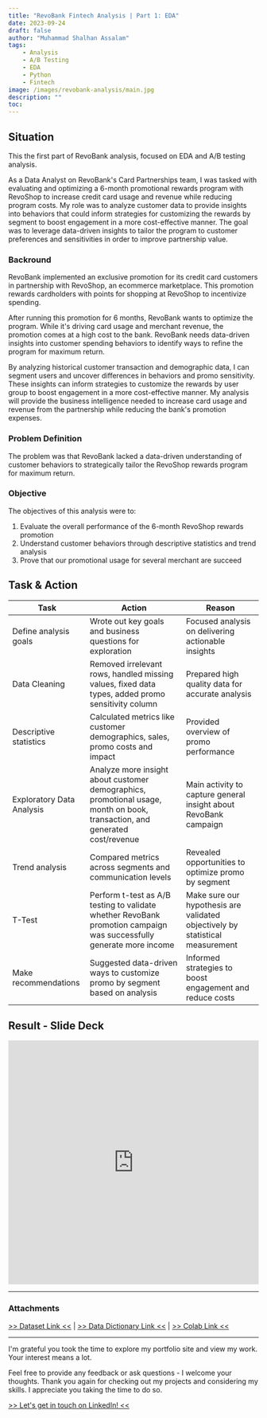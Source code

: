 ```yaml
---
title: "RevoBank Fintech Analysis | Part 1: EDA"
date: 2023-09-24
draft: false
author: "Muhammad Shalhan Assalam"
tags:
    - Analysis
    - A/B Testing
    - EDA
    - Python
    - Fintech
image: /images/revobank-analysis/main.jpg
description: ""
toc:
---
```


## Situation
This the first part of RevoBank analysis, focused on EDA and A/B testing analysis.

As a Data Analyst on RevoBank's Card Partnerships team, I was tasked with evaluating and optimizing a 6-month promotional rewards program with RevoShop to increase credit card usage and revenue while reducing program costs. My role was to analyze customer data to provide insights into behaviors that could inform strategies for customizing the rewards by segment to boost engagement in a more cost-effective manner. The goal was to leverage data-driven insights to tailor the program to customer preferences and sensitivities in order to improve partnership value.

### Backround
RevoBank implemented an exclusive promotion for its credit card customers in partnership with RevoShop, an ecommerce marketplace. This promotion rewards cardholders with points for shopping at RevoShop to incentivize spending.

After running this promotion for 6 months, RevoBank wants to optimize the program. While it's driving card usage and merchant revenue, the promotion comes at a high cost to the bank. RevoBank needs data-driven insights into customer spending behaviors to identify ways to refine the program for maximum return.

By analyzing historical customer transaction and demographic data, I can segment users and uncover differences in behaviors and promo sensitivity. These insights can inform strategies to customize the rewards by user group to boost engagement in a more cost-effective manner. My analysis will provide the business intelligence needed to increase card usage and revenue from the partnership while reducing the bank's promotion expenses.

### Problem Definition
The problem was that RevoBank lacked a data-driven understanding of customer behaviors to strategically tailor the RevoShop rewards program for maximum return.

### Objective
The objectives of this analysis were to:

1. Evaluate the overall performance of the 6-month RevoShop rewards promotion
2. Understand customer behaviors through descriptive statistics and trend analysis
3. Prove that our promotional usage for several merchant are succeed

## Task & Action
| Task | Action | Reason |
|-|-|-|
| Define analysis goals | Wrote out key goals and business questions for exploration | Focused analysis on delivering actionable insights |
| Data Cleaning | Removed irrelevant rows, handled missing values, fixed data types, added promo sensitivity column | Prepared high quality data for accurate analysis |  
| Descriptive statistics | Calculated metrics like customer demographics, sales, promo costs and impact | Provided overview of promo performance |
| Exploratory Data Analysis | Analyze more insight about customer demographics, promotional usage, month on book, transaction, and generated cost/revenue | Main activity to capture general insight about RevoBank campaign |
| Trend analysis | Compared metrics across segments and communication levels | Revealed opportunities to optimize promo by segment |  
| T-Test | Perform t-test as A/B testing to validate whether RevoBank promotion campaign was successfully generate more income | Make sure our hypothesis are validated objectively by statistical measurement |
| Make recommendations | Suggested data-driven ways to customize promo by segment based on analysis | Informed strategies to boost engagement and reduce costs |

## Result - Slide Deck

<iframe src="https://docs.google.com/presentation/d/e/2PACX-1vSw_-ec_cHbrv8EppB0NOwSpZ_O4cA386INqbVgOrE6UQolcTx8ismSzXnztMkC6Tx-wzqyh0R54U-V/embed?start=false&loop=false&delayms=3000" frameborder="0" width="100%" height="490" allowfullscreen="true" mozallowfullscreen="true" webkitallowfullscreen="true"></iframe>

---

### Attachments

<a href="https://drive.google.com/file/d/1bwpWSicFoFt1huv2QBIgdKLxVlLelaqJ/view?usp=drive_link" target="_blank">>> Dataset Link <<</a> | <a href="https://docs.google.com/spreadsheets/d/1XjQ1lTtFOMRSr_EisXxnM6EJYu2Y0_zt/edit?usp=sharing&ouid=113457939531194487813&rtpof=true&sd=true" target="_blank">>> Data Dictionary Link <<</a> | <a href="https://colab.research.google.com/drive/1wPQ9I3H9a_rE1BMZs8YeRIGRcFIzR1nY?usp=sharing" target="_blank">>> Colab Link <<</a>

---

I'm grateful you took the time to explore my portfolio site and view my work. Your interest means a lot. 

Feel free to provide any feedback or ask questions - I welcome your thoughts. Thank you again for checking out my projects and considering my skills. I appreciate you taking the time to do so.

<a href="https://www.linkedin.com/in/muhammad-shalhan-assalam-b42973200/" target="_blank">>> Let's get in touch on LinkedIn! <<</a>